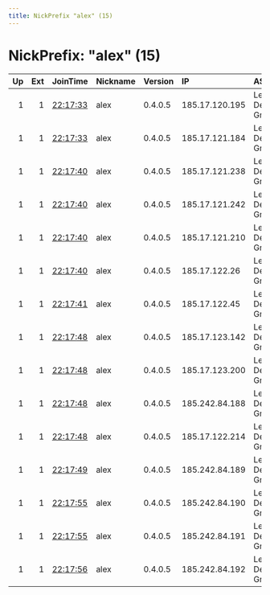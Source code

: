 ```yaml
---
title: NickPrefix "alex" (15)
---
```


# NickPrefix: "alex" (15)

|   Up |   Ext | JoinTime                                                                                            | Nickname   | Version   | IP             | AS                        | CC   |   ORp |   Dirp | OS    | Contact        |   eFamMembers |
|-----:|------:|:----------------------------------------------------------------------------------------------------|:-----------|:----------|:---------------|:--------------------------|:-----|------:|-------:|:------|:---------------|--------------:|
|    1 |     1 | [22:17:33](https://metrics.torproject.org/rs.html#details/1DC8D5B1636408C994E1E0788EA3570E8071FA26) | alex       | 0.4.0.5   | 185.17.120.195 | Leaseweb Deutschland GmbH | de   |  9001 |     80 | Linux | root@localhost |             1 |
|    1 |     1 | [22:17:33](https://metrics.torproject.org/rs.html#details/86415B9271C011DBC5245E52A531D69987C55864) | alex       | 0.4.0.5   | 185.17.121.184 | Leaseweb Deutschland GmbH | de   |  9001 |     80 | Linux | root@localhost |             1 |
|    1 |     1 | [22:17:40](https://metrics.torproject.org/rs.html#details/2E206A0A720A6EB3D77948CE3226407836BE7B7E) | alex       | 0.4.0.5   | 185.17.121.238 | Leaseweb Deutschland GmbH | de   |  9001 |     80 | Linux | root@localhost |             1 |
|    1 |     1 | [22:17:40](https://metrics.torproject.org/rs.html#details/38AF36B5DAA8131C50CB79AC56B6A3847081961B) | alex       | 0.4.0.5   | 185.17.121.242 | Leaseweb Deutschland GmbH | de   |  9001 |     80 | Linux | root@localhost |             1 |
|    1 |     1 | [22:17:40](https://metrics.torproject.org/rs.html#details/C1AFA2C4860643293E1D840DDB9DD93A70349745) | alex       | 0.4.0.5   | 185.17.121.210 | Leaseweb Deutschland GmbH | de   |  9001 |     80 | Linux | root@localhost |             1 |
|    1 |     1 | [22:17:40](https://metrics.torproject.org/rs.html#details/D828D07A027F2AA0E10B1D676C829B99E4507AFF) | alex       | 0.4.0.5   | 185.17.122.26  | Leaseweb Deutschland GmbH | de   |  9001 |     80 | Linux | root@localhost |             1 |
|    1 |     1 | [22:17:41](https://metrics.torproject.org/rs.html#details/2FC3D1D71B83495A3D8EBA025E9C163EAB43A600) | alex       | 0.4.0.5   | 185.17.122.45  | Leaseweb Deutschland GmbH | de   |  9001 |     80 | Linux | root@localhost |             1 |
|    1 |     1 | [22:17:48](https://metrics.torproject.org/rs.html#details/271EE8BA1011CFA8C11278680AC79D367BDA7537) | alex       | 0.4.0.5   | 185.17.123.142 | Leaseweb Deutschland GmbH | de   |  9001 |     80 | Linux | root@localhost |             1 |
|    1 |     1 | [22:17:48](https://metrics.torproject.org/rs.html#details/665624D1D38C3AD25D310D48EEF675DB8B58DBB0) | alex       | 0.4.0.5   | 185.17.123.200 | Leaseweb Deutschland GmbH | de   |  9001 |     80 | Linux | root@localhost |             1 |
|    1 |     1 | [22:17:48](https://metrics.torproject.org/rs.html#details/DE0B560E50BBAD818D018AB27498DFAF3AC54CFD) | alex       | 0.4.0.5   | 185.242.84.188 | Leaseweb Deutschland GmbH | de   |  9001 |     80 | Linux | root@localhost |             1 |
|    1 |     1 | [22:17:48](https://metrics.torproject.org/rs.html#details/EA1A9EA25FADF31C5935964B40A131D511B2A61B) | alex       | 0.4.0.5   | 185.17.122.214 | Leaseweb Deutschland GmbH | de   |  9001 |     80 | Linux | root@localhost |             1 |
|    1 |     1 | [22:17:49](https://metrics.torproject.org/rs.html#details/8AA7FD65EB993D0FE2CAD7EE817E42C05DCDD01A) | alex       | 0.4.0.5   | 185.242.84.189 | Leaseweb Deutschland GmbH | de   |  9001 |     80 | Linux | root@localhost |             1 |
|    1 |     1 | [22:17:55](https://metrics.torproject.org/rs.html#details/31872550241D6DC01928DA8F650284B1E7EE379F) | alex       | 0.4.0.5   | 185.242.84.190 | Leaseweb Deutschland GmbH | de   |  9001 |     80 | Linux | root@localhost |             1 |
|    1 |     1 | [22:17:55](https://metrics.torproject.org/rs.html#details/60573F51EDD80B3F0BEBB6B777BD25EB4FD5A639) | alex       | 0.4.0.5   | 185.242.84.191 | Leaseweb Deutschland GmbH | de   |  9001 |     80 | Linux | root@localhost |             1 |
|    1 |     1 | [22:17:56](https://metrics.torproject.org/rs.html#details/1D6CE8D1AA5ABBFF3ECB77C59BBB7C2CCEC0024C) | alex       | 0.4.0.5   | 185.242.84.192 | Leaseweb Deutschland GmbH | de   |  9001 |     80 | Linux | root@localhost |             1 |
